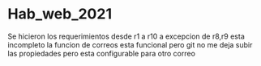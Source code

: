 # Hab_web_2021
Se hicieron los requerimientos desde r1 a r10 a excepcion de r8,r9 esta incompleto la funcion de correos esta funcional pero git no me deja subir las propiedades pero esta configurable para otro correo 
